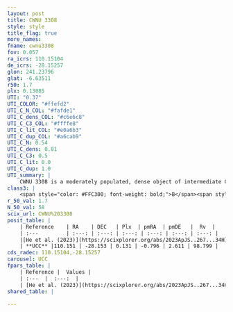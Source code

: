 ```yaml
---
layout: post
title: CWNU 3308
style: style
title_flag: true
more_names: 
fname: cwnu3308
fov: 0.057
ra_icrs: 110.15104
de_icrs: -28.15257
glon: 241.23796
glat: -6.63511
r50: 1.7
plx: 0.13085
UTI: "0.37"
UTI_COLOR: "#ffefd2"
UTI_C_N_COL: "#fafde1"
UTI_C_dens_COL: "#c6e6c8"
UTI_C_C3_COL: "#ffffe8"
UTI_C_lit_COL: "#e0a6b3"
UTI_C_dup_COL: "#a6cab9"
UTI_C_N: 0.54
UTI_C_dens: 0.81
UTI_C_C3: 0.5
UTI_C_lit: 0.0
UTI_C_dup: 1.0
UTI_summary: |
    CWNU 3308 is a moderately populated, dense object of intermediate C3 quality. It was recently reported in the literature.
class3: |
    <span style="color: #FFC300; font-weight: bold;">B</span><span style="color: #FFC300; font-weight: bold;">B</span>
r_50_val: 1.7
N_50_val: 58
scix_url: CWNU%203308
posit_table: |
    | Reference    | RA    | DEC   | Plx  | pmRA  | pmDE   |  Rv  |
    | :---         | :---: | :---: | :---: | :---: | :---: | :---: |
    |[He et al. (2023)](https://scixplorer.org/abs/2023ApJS..267...34H) | 110.159 | -28.154 | 0.131 | -0.795 | 2.598 | 98.8 |
    | **UCC** |110.151 | -28.153 | 0.131 | -0.796 | 2.611 | 98.799 | 
cds_radec: 110.15104,-28.15257
carousel: UCC
fpars_table: |
    | Reference |  Values |
    | :---  |  :---:  |
    | [He et al. (2023)](https://scixplorer.org/abs/2023ApJS..267...34H) | `A0=0.9, m-M=14.1, logA=9.1` |
shared_table: |
    
---
```

